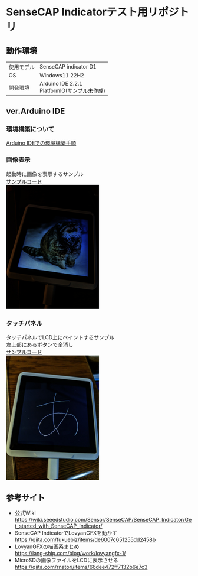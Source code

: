 # SenseCAP Indicatorテスト用リポジトリ
## 動作環境
|||
|---|---|
| 使用モデル | SenseCAP indicator D1 |
| OS | Windows11 22H2 |
| 開発環境 | Arduino IDE 2.2.1 </br> PlatformIO(サンプル未作成)|

## ver.Arduino IDE
### 環境構築について
[Arduino IDEでの環境構築手順](arduino-ide/setup-arduinoide.md)

### 画像表示
起動時に画像を表示するサンプル  
[サンプルコード](arduino-ide/bitmap-sample)  
<img src="images/bitmap-image.jpg" width="50%" />

### タッチパネル
タッチパネルでLCD上にペイントするサンプル  
左上部にあるボタンで全消し  
[サンプルコード](arduino-ide/touch-panel-sample)  
<img src="images/touch-image.jpg" width="50%" />

## 参考サイト
- 公式Wiki  
https://wiki.seeedstudio.com/Sensor/SenseCAP/SenseCAP_Indicator/Get_started_with_SenseCAP_Indicator/
- SenseCAP IndicatorでLovyanGFXを動かす  
https://qiita.com/fukuebiz/items/de6007c651255dd2458b
- LovyanGFXの描画系まとめ  
https://lang-ship.com/blog/work/lovyangfx-1/
- MicroSDの画像ファイルをLCDに表示させる  
https://qiita.com/rnatori/items/66dee472ff7132b6e7c3
